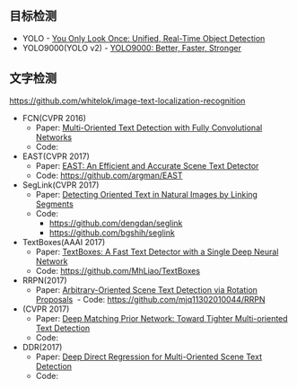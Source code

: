 ## 目标检测
- YOLO - [You Only Look Once: Unified, Real-Time Object Detection](https://arxiv.org/abs/1506.02640)
- YOLO9000(YOLO v2) - [YOLO9000: Better, Faster, Stronger](https://arxiv.org/abs/1612.08242)

## 文字检测
https://github.com/whitelok/image-text-localization-recognition

- FCN(CVPR 2016)
  - Paper: [Multi-Oriented Text Detection with Fully Convolutional Networks](https://arxiv.org/abs/1604.04018)
  - Code: 
- EAST(CVPR 2017)
  - Paper: [EAST: An Efficient and Accurate Scene Text Detector](https://arxiv.org/abs/1704.03155) 
  - Code: https://github.com/argman/EAST
- SegLink(CVPR 2017)
  - Paper: [Detecting Oriented Text in Natural Images by Linking Segments](https://arxiv.org/abs/1703.06520)
  - Code: 
    - https://github.com/dengdan/seglink
    - https://github.com/bgshih/seglink
- TextBoxes(AAAI 2017)
  - Paper: [TextBoxes: A Fast Text Detector with a Single Deep Neural Network](https://arxiv.org/abs/1611.06779)
  - Code: https://github.com/MhLiao/TextBoxes
- RRPN(2017)
  - Paper: [Arbitrary-Oriented Scene Text Detection via Rotation Proposals](https://arxiv.org/abs/1703.01086)
  - Code: https://github.com/mjq11302010044/RRPN
- (CVPR 2017)
  - Paper: [Deep Matching Prior Network: Toward Tighter Multi-oriented Text Detection](https://arxiv.org/abs/1703.01425)
  - Code: 
- DDR(2017)
  - Paper: [Deep Direct Regression for Multi-Oriented Scene Text Detection](https://arxiv.org/abs/1703.08289)
  - Code: 

